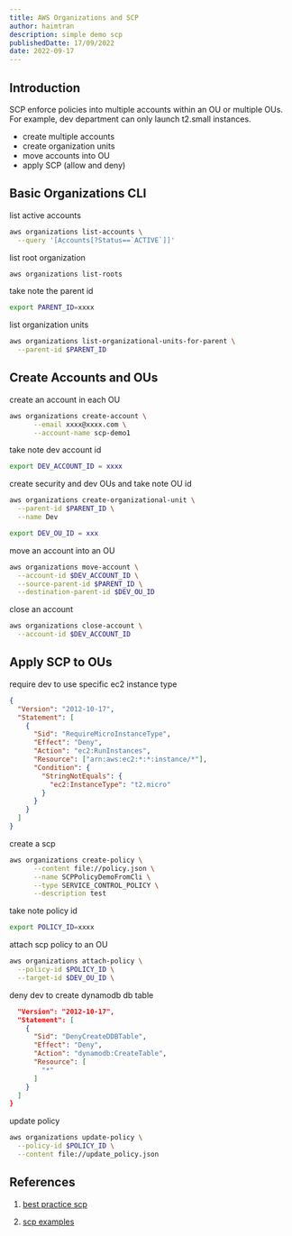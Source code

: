 ```yaml
---
title: AWS Organizations and SCP
author: haimtran
description: simple demo scp 
publishedDatte: 17/09/2022
date: 2022-09-17
---
```


## Introduction

SCP enforce policies into multiple accounts within an OU or multiple OUs. For example, dev department can only launch t2.small instances.

- create multiple accounts
- create organization units
- move accounts into OU
- apply SCP (allow and deny)

## Basic Organizations CLI

list active accounts

```bash
aws organizations list-accounts \
  --query '[Accounts[?Status==`ACTIVE`]]'
```

list root organization

```bash
aws organizations list-roots
```

take note the parent id

```bash
export PARENT_ID=xxxx
```

list organization units

```bash
aws organizations list-organizational-units-for-parent \
  --parent-id $PARENT_ID
```

## Create Accounts and OUs

create an account in each OU

```bash
aws organizations create-account \
      --email xxxx@xxxx.com \
      --account-name scp-demo1
```

take note dev account id

```bash
export DEV_ACCOUNT_ID = xxxx
```

create security and dev OUs and take note OU id

```bash
aws organizations create-organizational-unit \
  --parent-id $PARENT_ID \
  --name Dev
```

```bash
export DEV_OU_ID = xxx
```

move an account into an OU

```bash
aws organizations move-account \
  --account-id $DEV_ACCOUNT_ID \
  --source-parent-id $PARENT_ID \
  --destination-parent-id $DEV_OU_ID
```

close an account

```bash
aws organizations close-account \
  --account-id $DEV_ACCOUNT_ID
```

## Apply SCP to OUs

require dev to use specific ec2 instance type

```json
{
  "Version": "2012-10-17",
  "Statement": [
    {
      "Sid": "RequireMicroInstanceType",
      "Effect": "Deny",
      "Action": "ec2:RunInstances",
      "Resource": ["arn:aws:ec2:*:*:instance/*"],
      "Condition": {
        "StringNotEquals": {
          "ec2:InstanceType": "t2.micro"
        }
      }
    }
  ]
}
```

create a scp

```bash
aws organizations create-policy \
      --content file://policy.json \
      --name SCPPolicyDemoFromCli \
      --type SERVICE_CONTROL_POLICY \
      --description test
```

take note policy id

```bash
export POLICY_ID=xxxx
```

attach scp policy to an OU

```bash
aws organizations attach-policy \
  --policy-id $POLICY_ID \
  --target-id $DEV_OU_ID \

```

deny dev to create dynamodb db table

```json
  "Version": "2012-10-17",
  "Statement": [
    {
      "Sid": "DenyCreateDDBTable",
      "Effect": "Deny",
      "Action": "dynamodb:CreateTable",
      "Resource": [
        "*"
      ]
    }
  ]
}

```

update policy

```bash
aws organizations update-policy \
  --policy-id $POLICY_ID \
  --content file://update_policy.json
```

## References

1. [best practice scp](https://aws.amazon.com/blogs/industries/best-practices-for-aws-organizations-service-control-policies-in-a-multi-account-environment/)

2. [scp examples](https://docs.aws.amazon.com/organizations/latest/userguide/orgs_manage_policies_scps_examples.html)
